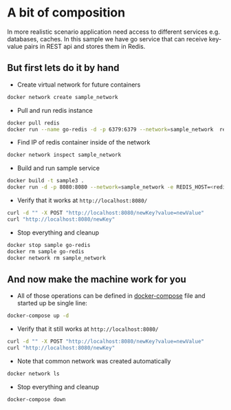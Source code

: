 # A bit of composition

In more realistic scenario application need access to different services e.g. databases, caches. In this sample we have go service that can receive key-value pairs in REST api and stores them in Redis.

## But first lets do it by hand

* Create virtual network for future containers

``` bash
docker network create sample_network
```

* Pull and run redis instance

``` bash
docker pull redis
docker run --name go-redis -d -p 6379:6379 --network=sample_network  redis
```

* Find IP of redis container inside of the network

``` bash
docker network inspect sample_network
```

* Build and run sample service

``` bash
docker build -t sample3 .
docker run -d -p 8080:8080 --network=sample_network -e REDIS_HOST=<redis_IP>:6379 --name sample sample3
```

* Verify that it works at  `http://localhost:8080/`

``` bash
curl -d "" -X POST "http://localhost:8080/newKey?value=newValue"
curl "http://localhost:8080/newKey"
```

* Stop everything and cleanup

``` bash
docker stop sample go-redis
docker rm sample go-redis
docker network rm sample_network
```

## And now make the machine work for you

* All of those operations can be defined in [docker-compose](docker-compose.yaml) file and started up be single line:

``` bash
docker-compose up -d
```

* Verify that it still works at `http://localhost:8080/`

``` bash
curl -d "" -X POST "http://localhost:8080/newKey?value=newValue"
curl "http://localhost:8080/newKey"
```

* Note that common network was created automatically

``` bash
docker network ls
```

* Stop everything and cleanup

``` bash
docker-compose down
```
